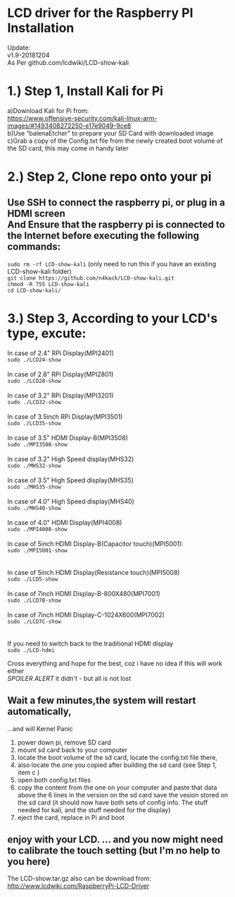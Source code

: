 LCD driver for the Raspberry PI Installation<br>
====================================================
Update: <br>
v1.9-20181204<br>
As Per github.com/lcdwiki/LCD-show-kali<br>
  
1.) Step 1, Install Kali for Pi <br>
====================================================
  a)Download Kali for Pi from: <br>
  https://www.offensive-security.com/kali-linux-arm-images/#1493408272250-e17e9049-9ce8 <br>
  b)Use “balenaEtcher” to prepare your SD Card with downloaded image <br>
  c)Grab a copy of the Config.txt file from the newly created boot volume of the SD card, this may come in handy later <br>
     
2.) Step 2, Clone repo onto your pi<br>
====================================================
Use SSH to connect the raspberry pi, or plug in a HDMI screen <br>
And Ensure that the raspberry pi is connected to the Internet before executing the following commands:
-----------------------------------------------------------------------------------------------------

```sudo rm -rf LCD-show-kali``` (only need to run this if you have an existing LCD-show-kali folder)<br>
```git clone https://github.com/n4kack/LCD-show-kali.git```<br>
```chmod -R 755 LCD-show-kali```<br>
```cd LCD-show-kali/```<br>
  
3.) Step 3, According to your LCD's type, excute:
====================================================
In case of 2.4" RPi Display(MPI2401)<br>
  ```sudo ./LCD24-show```<br><br>
In case of 2.8" RPi Display(MPI2801)<br>
  ```sudo ./LCD28-show```<br><br>
In case of 3.2" RPi Display(MPI3201)<br>
  ```sudo ./LCD32-show```<br><br>
In case of 3.5inch RPi Display(MPI3501)<br>
  ```sudo ./LCD35-show```<br><br>
In case of 3.5" HDMI Display-B(MPI3508)<br>
  ```sudo ./MPI3508-show```<br><br>
 In case of 3.2" High Speed display(MHS32)<br>
  ```sudo ./MHS32-show```<br><br>
In case of 3.5" High Speed display(MHS35)<br>
  ```sudo ./MHS35-show```<br><br>
In case of 4.0" High Speed display(MHS40)<br>
  ```sudo ./MHS40-show```<br><br>
In case of 4.0" HDMI Display(MPI4008)<br>
  ```sudo ./MPI4008-show```<br><br>
In case of 5inch HDMI Display-B(Capacitor touch)(MPI5001):<br>
  ```sudo ./MPI5001-show```<br><br>  
In case of 5inch HDMI Display(Resistance touch)(MPI5008)<br>
  ```sudo ./LCD5-show```<br><br>
In case of 7inch HDMI Display-B-800X480(MPI7001)<br>
  ```sudo ./LCD7B-show```<br><br>
In case of 7inch HDMI Display-C-1024X600(MPI7002)<br>
  ```sudo ./LCD7C-show```<br><br><br>
If you need to switch back to the traditional HDMI display<br>
  ```sudo ./LCD-hdmi```<br>
  
Cross everything and hope for the best, coz i have no idea if this will work either <br>
*SPOILER ALERT* it didn't - but all is not lost

Wait a few minutes,the system will restart automatically, 
-------------------------------------------------------------------------------
...and will Kernel Panic
1. power down pi, remove SD card
2. mount sd card back to your computer
3. locate the boot volume of the sd card, locate the config.txt file there, 
4. also locate the one you copied after building the sd card (see Step 1, item c )
5. open both config.txt files 
6. copy the content from the one on your computer and paste that data above the 6 lines in the version on the sd card
save the vesion stored on the sd card 
(it should now have both sets of config info. The stuff needed for kali, and the stuff needed for the display)
7. eject the card, replace in Pi and boot

enjoy with your LCD.  ... and you now might need to calibrate the touch setting (but I'm no help to you here)
-------------------------------------------------------------------------------
The LCD-show.tar.gz also can be download from:
http://www.lcdwiki.com/RaspberryPi-LCD-Driver
<br><br>

